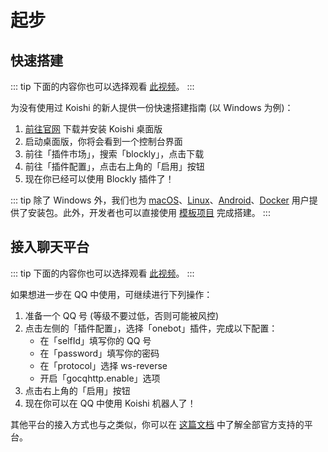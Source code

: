 # 起步

## 快速搭建

::: tip
下面的内容你也可以选择观看 [此视频](https://www.bilibili.com/video/BV1nG4y1y7zc)。
:::

为没有使用过 Koishi 的新人提供一份快速搭建指南 (以 Windows 为例)：

1. [前往官网](https://koishi.chat/manual/starter/windows.html) 下载并安装 Koishi 桌面版
2. 启动桌面版，你将会看到一个控制台界面
3. 前往「插件市场」，搜索「blockly」，点击下载
4. 前往「插件配置」，点击右上角的「启用」按钮
5. 现在你已经可以使用 Blockly 插件了！

::: tip
除了 Windows 外，我们也为 [macOS](https://koishi.chat/manual/starter/macos.html)、[Linux](https://koishi.chat/manual/starter/linux.html)、[Android](https://koishi.chat/manual/starter/android.html)、[Docker](https://koishi.chat/manual/starter/docker.html) 用户提供了安装包。此外，开发者也可以直接使用 [模板项目](https://koishi.chat/manual/starter/boilerplate.html) 完成搭建。
:::

## 接入聊天平台

::: tip
下面的内容你也可以选择观看 [此视频](https://www.bilibili.com/video/BV1W14y137rt)。
:::

如果想进一步在 QQ 中使用，可继续进行下列操作：

1. 准备一个 QQ 号 (等级不要过低，否则可能被风控)
2. 点击左侧的「插件配置」，选择「onebot」插件，完成以下配置：
   - 在「selfId」填写你的 QQ 号
   - 在「password」填写你的密码
   - 在「protocol」选择 ws-reverse
   - 开启「gocqhttp.enable」选项
3. 点击右上角的「启用」按钮
4. 现在你可以在 QQ 中使用 Koishi 机器人了！

其他平台的接入方式也与之类似，你可以在 [这篇文档](https://koishi.chat/manual/console/adapter.html) 中了解全部官方支持的平台。

